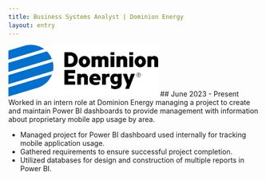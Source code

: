 ```yaml
---
title: Business Systems Analyst | Dominion Energy
layout: entry
---
```

<img src="/assets/images/Dominion Energy Logo.png" alt="A blue and white Dominion Energy logo" width="300px">
## June 2023 - Present
Worked in an intern role at Dominion Energy managing a project to create and maintain Power BI dashboards to provide management with information about proprietary mobile app usage by area.

* Managed project for Power BI dashboard used internally for tracking mobile application usage.
*	Gathered requirements to ensure successful project completion.
* Utilized databases for design and construction of multiple reports in Power BI.
